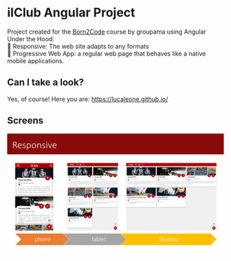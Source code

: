 # ilClub Angular Project
Project created for the [Born2Code](https://born2code.it/) course by groupama using Angular<br />
Under the Hood:<br />
📐 Responsive: The web site adapts to any formats  <br />
🚀 Progressive Web App: a regular web page that behaves like a native mobile applications.  <br />

## Can I take a look?
Yes, of course! Here you are: https://lucaleone.github.io/
## Screens
![screens](/src/Screenshots/ilClub.png)
